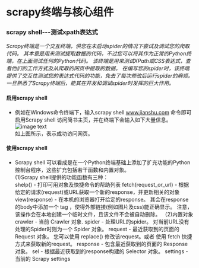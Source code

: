 # scrapy终端与核心组件
### scrapy shell---测试xpath表达式
*Scrapy终端是一个交互终端，供您在未启动spider的情况下尝试及调试您的爬取代码。 其本意是用来测试提取数据的代码，不过您可以将其作为正常的Python终端，在上面测试任何的Python代码。
该终端是用来测试XPath或CSS表达式，查看他们的工作方式及从爬取的网页中提取的数据。 在编写您的spider时，该终端提供了交互性测试您的表达式代码的功能，免去了每次修改后运行spider的麻烦。
一旦熟悉了Scrapy终端后，能其在开发和调试spider时发挥的巨大作用。*

#### 启用scrapy shell <url>
  - 例如在Windows命令终端下，输入scrapy shell www.jianshu.com 命令即可启用Scrapy shell 访问简书主页，并在终端下会输入如下大量信息。  
  ![image text](https://github.com/gorgeousCa/Dayup/blob/master/Scrapy/%E7%BB%88%E7%AB%AF%E4%B8%8E%E6%A0%B8%E5%BF%83%E7%BB%84%E4%BB%B6/14.PNG)  
如上图所示，表示成功访问网页。
#### 使用scrapy shell
  - Scrapy shell 可以看成是在一个Python终端基础上添加了扩充功能的Python控制台程序，这些扩充包括若干函数和内置对象。  
  (1)Scrapy shell提供的功能函数有三种：  
        shelp() - 打印可用对象及快捷命令的帮助列表
        fetch(request_or_url) - 根据给定的请求(request)或URL获取一个新的response，并更新相关的对象
        view(response) - 在本机的浏览器打开给定的response。 其会在response的body中添加一个 <base> tag ，使得外部链接(例如图片及css)能正确显示。 注意，该操作会在本地创建一个临时文件，且该文件不会被自动删除。
  （2)内置对象
        crawler - 当前 Crawler 对象.
        spider - 处理URL的spider。 对当前URL没有处理的Spider时则为一个 Spider 对象。
        request - 最近获取到的页面的 Request 对象。 您可以使用 replace() 修改该request。或者 使用 fetch 快捷方式来获取新的request。
        response - 包含最近获取到的页面的 Response 对象。
        sel - 根据最近获取到的response构建的 Selector 对象。
        settings - 当前的 Scrapy settings


  
 
  



